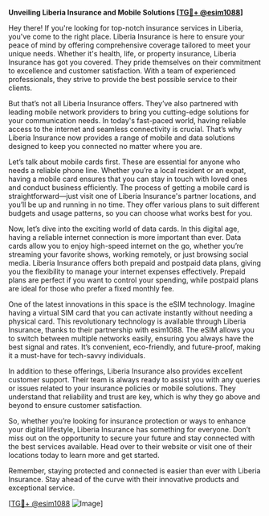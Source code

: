 **Unveiling Liberia Insurance and Mobile Solutions [[TG💪+ @esim1088](https://t.me/s/esim1088)]**

Hey there! If you're looking for top-notch insurance services in Liberia, you've come to the right place. Liberia Insurance is here to ensure your peace of mind by offering comprehensive coverage tailored to meet your unique needs. Whether it's health, life, or property insurance, Liberia Insurance has got you covered. They pride themselves on their commitment to excellence and customer satisfaction. With a team of experienced professionals, they strive to provide the best possible service to their clients.

But that’s not all Liberia Insurance offers. They’ve also partnered with leading mobile network providers to bring you cutting-edge solutions for your communication needs. In today's fast-paced world, having reliable access to the internet and seamless connectivity is crucial. That’s why Liberia Insurance now provides a range of mobile and data solutions designed to keep you connected no matter where you are.

Let’s talk about mobile cards first. These are essential for anyone who needs a reliable phone line. Whether you’re a local resident or an expat, having a mobile card ensures that you can stay in touch with loved ones and conduct business efficiently. The process of getting a mobile card is straightforward—just visit one of Liberia Insurance's partner locations, and you’ll be up and running in no time. They offer various plans to suit different budgets and usage patterns, so you can choose what works best for you.

Now, let’s dive into the exciting world of data cards. In this digital age, having a reliable internet connection is more important than ever. Data cards allow you to enjoy high-speed internet on the go, whether you’re streaming your favorite shows, working remotely, or just browsing social media. Liberia Insurance offers both prepaid and postpaid data plans, giving you the flexibility to manage your internet expenses effectively. Prepaid plans are perfect if you want to control your spending, while postpaid plans are ideal for those who prefer a fixed monthly fee.

One of the latest innovations in this space is the eSIM technology. Imagine having a virtual SIM card that you can activate instantly without needing a physical card. This revolutionary technology is available through Liberia Insurance, thanks to their partnership with esim1088. The eSIM allows you to switch between multiple networks easily, ensuring you always have the best signal and rates. It’s convenient, eco-friendly, and future-proof, making it a must-have for tech-savvy individuals.

In addition to these offerings, Liberia Insurance also provides excellent customer support. Their team is always ready to assist you with any queries or issues related to your insurance policies or mobile solutions. They understand that reliability and trust are key, which is why they go above and beyond to ensure customer satisfaction.

So, whether you’re looking for insurance protection or ways to enhance your digital lifestyle, Liberia Insurance has something for everyone. Don’t miss out on the opportunity to secure your future and stay connected with the best services available. Head over to their website or visit one of their locations today to learn more and get started.

Remember, staying protected and connected is easier than ever with Liberia Insurance. Stay ahead of the curve with their innovative products and exceptional service. 

[[TG💪+ @esim1088](https://t.me/s/esim1088) ![Image](https://i.postimg.cc/Y0z9fWf4/image.png)]